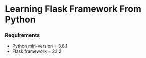 # Learning Flask Framework From Python
  
   

### Requirements 
* Python min-version = 3.8.1
* Flask framework =  2.1.2
